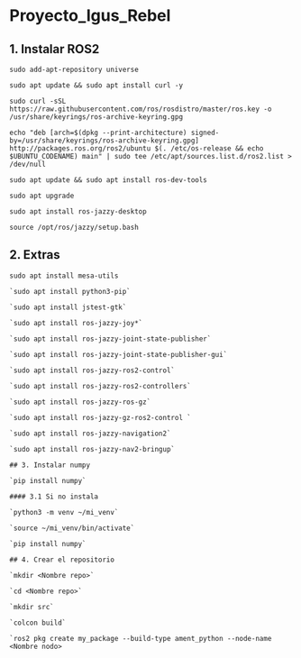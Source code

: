 # Proyecto_Igus_Rebel
## 1. Instalar ROS2 

`sudo add-apt-repository universe`

`sudo apt update && sudo apt install curl -y`

`sudo curl -sSL https://raw.githubusercontent.com/ros/rosdistro/master/ros.key -o /usr/share/keyrings/ros-archive-keyring.gpg`

`echo "deb [arch=$(dpkg --print-architecture) signed-by=/usr/share/keyrings/ros-archive-keyring.gpg] http://packages.ros.org/ros2/ubuntu $(. /etc/os-release && echo $UBUNTU_CODENAME) main" | sudo tee /etc/apt/sources.list.d/ros2.list > /dev/null`

`sudo apt update && sudo apt install ros-dev-tools`

`sudo apt upgrade`  

`sudo apt install ros-jazzy-desktop` 

`source /opt/ros/jazzy/setup.bash`  

## 2. Extras

 `sudo apt install mesa-utils`  
 
    `sudo apt install python3-pip`  
    
    `sudo apt install jstest-gtk`   
    
    `sudo apt install ros-jazzy-joy*`  
    
    `sudo apt install ros-jazzy-joint-state-publisher`  
    
    `sudo apt install ros-jazzy-joint-state-publisher-gui`  
    
    `sudo apt install ros-jazzy-ros2-control`  
    
    `sudo apt install ros-jazzy-ros2-controllers`  
    
    `sudo apt install ros-jazzy-ros-gz`  
    
    `sudo apt install ros-jazzy-gz-ros2-control `  
    
    `sudo apt install ros-jazzy-navigation2`  
    
    `sudo apt install ros-jazzy-nav2-bringup`  

    ## 3. Instalar numpy

    `pip install numpy`

    #### 3.1 Si no instala

    `python3 -m venv ~/mi_venv`

    `source ~/mi_venv/bin/activate`

    `pip install numpy`

    ## 4. Crear el repositorio

    `mkdir <Nombre repo>`

    `cd <Nombre repo>`

    `mkdir src`

    `colcon build`

    `ros2 pkg create my_package --build-type ament_python --node-name <Nombre nodo>
    
    

